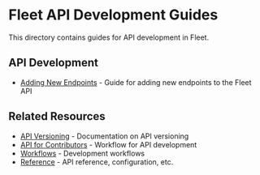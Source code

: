 # Fleet API Development Guides

This directory contains guides for API development in Fleet.

## API Development

- [Adding New Endpoints](adding-new-endpoints.md) - Guide for adding new endpoints to the Fleet API

## Related Resources

- [API Versioning](../../reference/api-versioning.md) - Documentation on API versioning
- [API for Contributors](../../workflows/api-for-contributors.md) - Workflow for API development
- [Workflows](../../workflows/README.md) - Development workflows
- [Reference](../../reference/README.md) - API reference, configuration, etc.